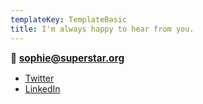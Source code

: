 ```yaml
---
templateKey: TemplateBasic
title: I'm always happy to hear from you.
---
```


<strong style="font-weight: bold; font-size: 1.1em;">📮 sophie@superstar.org</strong>

- [Twitter](https://twitter.com/)
- [LinkedIn](https://www.linkedin.com/in/sophie-donkin/)
